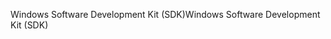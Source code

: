 <span data-ttu-id="158dd-101">Windows Software Development Kit (SDK)</span><span class="sxs-lookup"><span data-stu-id="158dd-101">Windows Software Development Kit (SDK)</span></span>